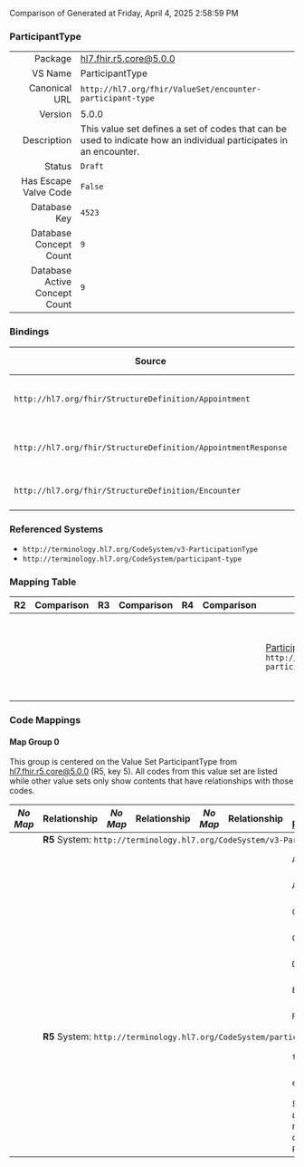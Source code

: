Comparison of 
Generated at Friday, April 4, 2025 2:58:59 PM

### ParticipantType

|      |     |
| ---: | --- |
| Package | hl7.fhir.r5.core@5.0.0 |
| VS Name | ParticipantType |
| Canonical URL | `http://hl7.org/fhir/ValueSet/encounter-participant-type` |
| Version | 5.0.0 |
| Description | This value set defines a set of codes that can be used to indicate how an individual participates in an encounter. |
| Status | `Draft` |
| Has Escape Valve Code | `False` |
| Database Key | `4523` |
| Database Concept Count | `9` |
| Database Active Concept Count | `9` |
### Bindings

| Source | Element | Binding | Strength | Element Short |
| ------ | ------- | ------- | -------- | ------------- |
| `http://hl7.org/fhir/StructureDefinition/Appointment` | `Appointment.participant.type` | `http://hl7.org/fhir/ValueSet/encounter-participant-type` | `Extensible` | Role of participant in the appointment |
| `http://hl7.org/fhir/StructureDefinition/AppointmentResponse` | `AppointmentResponse.participantType` | `http://hl7.org/fhir/ValueSet/encounter-participant-type` | `Extensible` | Role of participant in the appointment |
| `http://hl7.org/fhir/StructureDefinition/Encounter` | `Encounter.participant.type` | `http://hl7.org/fhir/ValueSet/encounter-participant-type` | `Extensible` | Role of participant in encounter |

### Referenced Systems

* `http://terminology.hl7.org/CodeSystem/v3-ParticipationType`
* `http://terminology.hl7.org/CodeSystem/participant-type`
### Mapping Table

| R2 | Comparison | R3 | Comparison | R4 | Comparison | R4B | Comparison | R5
| --- | --- | --- | --- | --- | --- | --- | --- | ---
| | | | | | | [ParticipantType](/docs/R4B/ValueSets/ParticipantType.md)<br/> `http://hl7.org/fhir/ValueSet/encounter-participant-type\|4.3.0` | →→→→→→→<br/>``<br/>- DBKey: `781`<br/>- Reviewed: `n/a`<br/>- By: `n/a`<br/>→→→→→→→<hr/>←←←←←←←<br/>``<br/>- DBKey: `1042`<br/>- Reviewed: `n/a`<br/>- By: `n/a`<br/>←←←←←←←| [ParticipantType](/docs/R5/ValueSets/ParticipantType.md)<br/> `http://hl7.org/fhir/ValueSet/encounter-participant-type\|5.0.0` 

### Code Mappings


#### Map Group 0

This group is centered on the Value Set ParticipantType from hl7.fhir.r5.core@5.0.0 (R5, key 5).
All codes from this value set are listed while other value sets only show contents that have relationships with those codes.

| *No Map* | Relationship | *No Map* | Relationship | *No Map* | Relationship | [R4B ParticipantType](/docs/R4B/ValueSets/ParticipantType.md)| Relationship | R5 ParticipantType
| --- | --- | --- | --- | --- | --- | --- | --- | ---
| <td colspan="8">**R5** System: `http://terminology.hl7.org/CodeSystem/v3-ParticipationType`
| | | | | | | `ADM`| _Equivalent_ <br/>(7461/9726)| **`ADM`**
| | | | | | | `ATND`| _Equivalent_ <br/>(7462/9727)| **`ATND`**
| | | | | | | `CALLBCK`| _Equivalent_ <br/>(7463/9728)| **`CALLBCK`**
| | | | | | | `CON`| _Equivalent_ <br/>(7464/9729)| **`CON`**
| | | | | | | `DIS`| _Equivalent_ <br/>(7465/9730)| **`DIS`**
| | | | | | | `ESC`| _Equivalent_ <br/>(7466/9731)| **`ESC`**
| | | | | | | `REF`| _Equivalent_ <br/>(7469/9732)| **`REF`**
| <td colspan="8">**R5** System: `http://terminology.hl7.org/CodeSystem/participant-type`
| | | | | | | `translator`| _Equivalent_ <br/>(7460/9725)| **`translator`**
| | | | | | | `emergency`| _Equivalent_ <br/>(7459/9724)| **`emergency`**
| | | | | | | *9 of 12 codes used* <br/>remaining codes:<br/>`PART`, `PPRF`, `SPRF`| | *9 of 9 codes used* 

